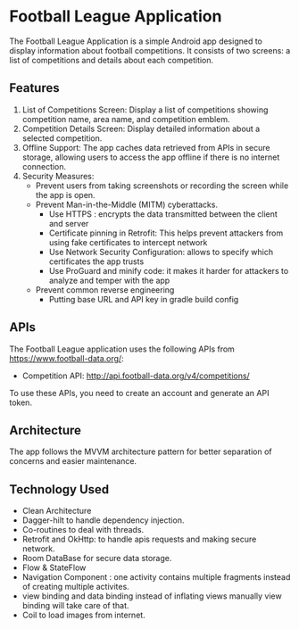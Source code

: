 # Football League Application
The Football League Application is a simple Android app designed to display information about football competitions. It consists of two screens: a list of competitions and details about each competition.

## Features
1. List of Competitions Screen: Display a list of competitions showing competition name, area name, and competition emblem.
2. Competition Details Screen: Display detailed information about a selected competition.
3. Offline Support: The app caches data retrieved from APIs in secure storage, allowing users to access the app offline if there is no internet connection.
4. Security Measures:
   - Prevent users from taking screenshots or recording the screen while the app is open.
   - Prevent Man-in-the-Middle (MITM) cyberattacks.
       - Use HTTPS : encrypts the data transmitted between the client and server
       - Certificate pinning in Retrofit: This helps prevent attackers from using fake certificates to intercept network
       - Use Network Security Configuration: allows to specify which certificates the app trusts
       - Use ProGuard and minify code: it makes it harder for attackers to analyze and temper with the app
   - Prevent common reverse engineering
       - Putting base URL and API key in gradle build config
  
## APIs
The Football League application uses the following APIs from https://www.football-data.org/:

* Competition API: http://api.football-data.org/v4/competitions/

To use these APIs, you need to create an account and generate an API token.

## Architecture
The app follows the MVVM architecture pattern for better separation of concerns and easier maintenance.

## Technology Used
- Clean Architecture
- Dagger-hilt to handle dependency injection.
- Co-routines to deal with threads.
- Retrofit and OkHttp: to handle apis requests and making secure network.
- Room DataBase for secure data storage.
- Flow & StateFlow
- Navigation Component : one activity contains multiple fragments instead of creating multiple activites.
- view binding and data binding instead of inflating views manually view binding will take care of that.
- Coil to load images from internet.


